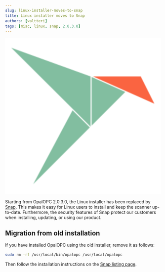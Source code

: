```yaml
---
slug: linux-installer-moves-to-snap
title: Linux installer moves to Snap
authors: [valtteri]
tags: [misc, linux, snap, 2.0.3.0]
---
```


![Snapcraft logo](Snapcraft-logo-bird.png)

Starting from OpalOPC 2.0.3.0, the Linux installer has been replaced by [Snap](https://snapcraft.io/opalopc). This makes it easy for Linux users to install and keep the scanner up-to-date. Furthermore, the security features of Snap protect our customers when installing, updating, or using our product.

<!-- truncate -->

## Migration from old installation

If you have installed OpalOPC using the old installer, remove it as follows:

```bash
sudo rm -rf /usr/local/bin/opalopc /usr/local/opalopc
```

Then follow the installation instructions on the [Snap listing page](https://snapcraft.io/opalopc).
